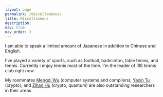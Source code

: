 ```yaml
---
layout: page
permalink: /miscellaneous/
title: Miscellaneous
description:
nav: true
nav_order: 3
---
```


I am able to speak a limited amount of Japanese in addition to Chinese and English.

I've played a variety of sports, such as football, badminton, table tennis, and tennis. Currently I enjoy tennis most of the time. I'm the leader of IIIS tennis club right now.

My roommates [Mengdi Wu](https://wmdi.github.io/) (computer systems and compilers), [Yaxin Tu](https://tu-yaxin.github.io/) (crypto), and [Zihan Hu](https://zihanhu.cn/) (crypto, quantum) are also outstanding researchers in their areas.
